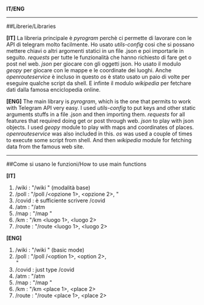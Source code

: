 **IT/ENG**

---

##Librerie/Libraries

**[IT]**
La libreria principale è *pyrogram* perchè ci permette di lavorare con le API di telegram molto facilmente.
Ho usato *utils-config* cosi che si possano mettere chiavi o altri argomenti statici in un file .json e poi importarle in seguito.
*requests* per tutte le funzionalità che hanno richiesto di fare get o post nel web.
*json* per giocare con gli oggetti json.
Ho usato il modulo *geopy* per giocare con le mappe e le coordinate dei luoghi. Anche *openrouteservice* è incluso in questo
*os* è stato usato un paio di volte per eseguire qualche script da shell.
E infinte il modulo *wikipedia* per fetchare dati dalla famosa enciclopedia online.

**[ENG]**
The main library is *pyrogram*, which is the one that permits to work with Telegram API very easy.
I used *utils-config* to put keys and other static arguments stuffs in a file .json and then importing them.
*requests* for all features that required doing get or post through web.
*json* to play with json objects.
I used *geopy* module to play with maps and coordinates of places. *openrouteservice* was also included in this.
*os* was used a couple of times to execute some script from shell.
And then *wikipedia* module for fetching data from the famous web site.

---

##Come si usano le funzioni/How to use main functions

**[IT]**
1. /wiki  : "/wiki <lingua> <parola chiave da cercare>" (modalità base)  
2. /poll  : "/poll <domanda>/<opzione 1>, <opzione 2>, <opzione N>"
3. /covid : è sufficiente scrivere /covid
4. /atm   : "/atm <codice fermata>
5. /map   : "/map <luogo>"
6. /km    : "/km <luogo 1>, <luogo 2>
7. /route : "/route <luogo 1>, <luogo 2>

**[ENG]**
1. /wiki  : "/wiki <lang> <keyword to search>" (basic mode)  
2. /poll  : "/poll <question>/<option 1>, <option 2>, <option N>"
3. /covid : just type /covid
4. /atm   : "/atm <stop code>
5. /map   : "/map <place>"
6. /km    : "/km <place 1>, <place 2>
7. /route : "/route <place 1>, <place 2>

